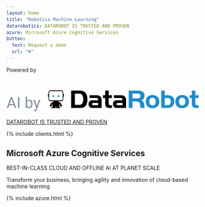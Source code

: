 ```yaml
---
layout: home
title: "Robotica Machine Learning"
datarobotics: DATAROBOT IS TRUSTED AND PROVEN
azure: Microsoft Azure Cognitive Services
button: 
  text: Request a demo
  url: "#"
---
```


Powered by

<br />

![](/images/datarobot.png)

[DATAROBOT IS TRUSTED AND PROVEN](/posts/what-is-datarobot)



{% include clients.html %}

## Microsoft Azure Cognitive Services

BEST-IN-CLASS CLOUD AND OFFLINE AI AT PLANET SCALE

Transform your business, bringing agility and innovation of cloud-based machine learning

{% include azure.html %}
